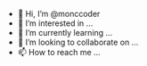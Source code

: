 - 👋 Hi, I’m @monccoder
- 👀 I’m interested in ...
- 🌱 I’m currently learning ...
- 💞️ I’m looking to collaborate on ...
- 📫 How to reach me ...

<!---
monccoder/monccoder is a ✨ special ✨ repository because its `README.md` (this file) appears on your GitHub profile.
You can click the Preview link to take a look at your changes.
--->
